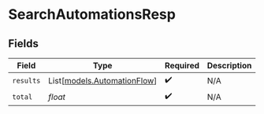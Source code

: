 # SearchAutomationsResp


## Fields

| Field                                                      | Type                                                       | Required                                                   | Description                                                |
| ---------------------------------------------------------- | ---------------------------------------------------------- | ---------------------------------------------------------- | ---------------------------------------------------------- |
| `results`                                                  | List[[models.AutomationFlow](../models/automationflow.md)] | :heavy_check_mark:                                         | N/A                                                        |
| `total`                                                    | *float*                                                    | :heavy_check_mark:                                         | N/A                                                        |